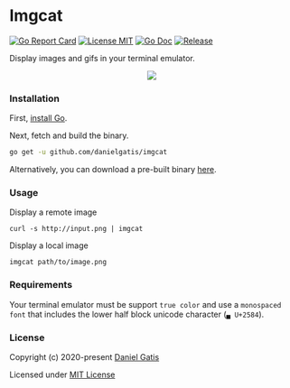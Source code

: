 # Imgcat

[![Go Report Card](https://goreportcard.com/badge/github.com/danielgatis/imgcat?style=flat-square)](https://goreportcard.com/report/github.com/danielgatis/imgcat)
[![License MIT](https://img.shields.io/badge/license-MIT-blue.svg)](https://raw.githubusercontent.com/danielgatis/imgcat/master/LICENSE)
[![Go Doc](https://img.shields.io/badge/godoc-reference-blue.svg?style=flat-square)](https://godoc.org/github.com/danielgatis/imgcat)
[![Release](https://img.shields.io/github/release/danielgatis/imgcat.svg?style=flat-square)](https://github.com/danielgatis/imgcat/releases/latest)

Display images and gifs in your terminal emulator.

<p align="center">
    <img src="https://github.com/danielgatis/imgcat/raw/master/demo.gif">
</p>

### Installation

First, [install Go](https://golang.org/doc/install).

Next, fetch and build the binary.

```bash
go get -u github.com/danielgatis/imgcat
```

Alternatively, you can download a pre-built binary [here](https://github.com/danielgatis/imgcat/releases).

### Usage

Display a remote image

```
curl -s http://input.png | imgcat
```

Display a local image

```
imgcat path/to/image.png
```

### Requirements

Your terminal emulator must be support `true color` and use a `monospaced font` that includes the lower half block unicode character (`▄ U+2584`).

### License

Copyright (c) 2020-present [Daniel Gatis](https://github.com/danielgatis)

Licensed under [MIT License](./LICENSE)

